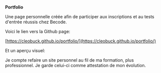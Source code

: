 **Portfolio**



Une page personnelle créée afin de participer aux inscriptions et au tests d&#39;entrée réussis chez Becode.

Voici le lien vers la Github page:

[https://cleobuck.github.io/portfolio/](https://cleobuck.github.io/portfolio/)

Et un aperçu visuel:













Je compte refaire un site personnel au fil de ma formation, plus professionnel. Je garde celui-ci comme attestation de mon évolution.
